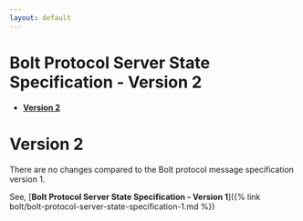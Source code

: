 ```yaml
---
layout: default
---
```

# Bolt Protocol Server State Specification - Version 2


* [**Version 2**](#version-2)


# Version 2

There are no changes compared to the Bolt protocol message specification version 1.

See, [**Bolt Protocol Server State Specification - Version 1**]({% link bolt/bolt-protocol-server-state-specification-1.md %})
